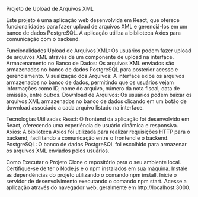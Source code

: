 Projeto de Upload de Arquivos XML

Este projeto é uma aplicação web desenvolvida em React, que oferece funcionalidades para fazer upload de arquivos XML e gerenciá-los em um banco de dados PostgreSQL. A aplicação utiliza a biblioteca Axios para comunicação com o backend.

Funcionalidades
Upload de Arquivos XML: Os usuários podem fazer upload de arquivos XML através de um componente de upload na interface.
Armazenamento no Banco de Dados: Os arquivos XML enviados são armazenados no banco de dados PostgreSQL para posterior acesso e gerenciamento.
Visualização dos Arquivos: A interface exibe os arquivos armazenados no banco de dados, permitindo que os usuários vejam informações como ID, nome do arquivo, número da nota fiscal, data de emissão, entre outros.
Download de Arquivos: Os usuários podem baixar os arquivos XML armazenados no banco de dados clicando em um botão de download associado a cada arquivo listado na interface.


Tecnologias Utilizadas
React: O frontend da aplicação foi desenvolvido em React, oferecendo uma experiência de usuário dinâmica e responsiva.
Axios: A biblioteca Axios foi utilizada para realizar requisições HTTP para o backend, facilitando a comunicação entre o frontend e o backend.
PostgreSQL: O banco de dados PostgreSQL foi escolhido para armazenar os arquivos XML enviados pelos usuários.

Como Executar o Projeto
Clone o repositório para o seu ambiente local.
Certifique-se de ter o Node.js e o npm instalados em sua máquina.
Instale as dependências do projeto utilizando o comando npm install.
Inicie o servidor de desenvolvimento executando o comando npm start.
Acesse a aplicação através do navegador web, geralmente em http://localhost:3000.
